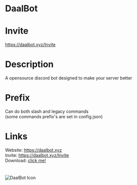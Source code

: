 # DaalBot

# Invite
https://daalbot.xyz/Invite

# Description
A opensource discord bot designed to make your server better

# Prefix
Can do both slash and legacy commands</br>
(some commands prefix's are set in config.json)

# Links

Website: https://daalbot.xyz<br />
Invite: https://daalbot.xyz/Invite<br />
Download: [click me!](https://github.com/NotPiny/DaalBot/archive/refs/heads/main.zip)

# 

![DaalBot Icon](https://pinymedia.web.app/Daalbot.png)